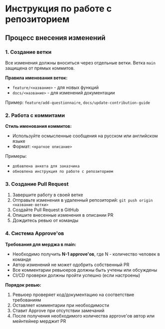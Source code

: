 # Инструкция по работе с репозиторием

## Процесс внесения изменений

### 1. Создание ветки

Все изменения должны вноситься через отдельные ветки. Ветка `main` защищена от прямых коммитов.

**Правила именования веток:**

- `feature/<название>` - для новых функций
- `docs/<название>` - для изменений документации

Пример: `feature/add-questionnaire`, `docs/update-contribution-guide`

### 2. Работа с коммитами

**Стиль именования коммитов:**

- Используйте осмысленные сообщения на русском или английском языке
- Формат: `<краткое описание>`

Примеры:

- `добавлена анкета для заказчика`
- `обновлена инструкция по работе с репозиторием`

### 3. Создание Pull Request

1. Завершите работу в своей ветке
2. Отправьте изменения в удаленный репозиторий: `git push origin <название-ветки>`
3. Создайте Pull Request в GitHub
4. Опишите внесенные изменения в описании PR
5. Дождитесь ревью от команды

### 4. Система Approve'ов

**Требования для мерджа в main:**

- Необходимо получить **N-1 approve'ов**, где N - количество человек в команде
- Автор изменений не может одобрить собственный PR
- Все комментарии ревьюеров должны быть учтены или обсуждены
- CI/CD проверки должны пройти успешно (если настроены)

**Порядок ревью:**

1. Ревьюер проверяет код/документацию на соответствие требованиям
2. Оставляет комментарии при необходимости
3. Ставит Approve при отсутствии замечаний
4. После получения необходимого количества approve'ов автор или мейнтейнер мерджит PR
